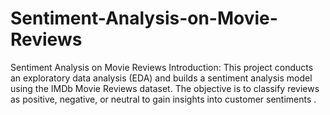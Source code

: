 # Sentiment-Analysis-on-Movie-Reviews
Sentiment Analysis on Movie Reviews Introduction: This project conducts an exploratory data analysis (EDA) and builds a sentiment analysis model using the IMDb Movie Reviews dataset. The objective is to classify reviews as positive, negative, or neutral to gain insights into customer sentiments .

